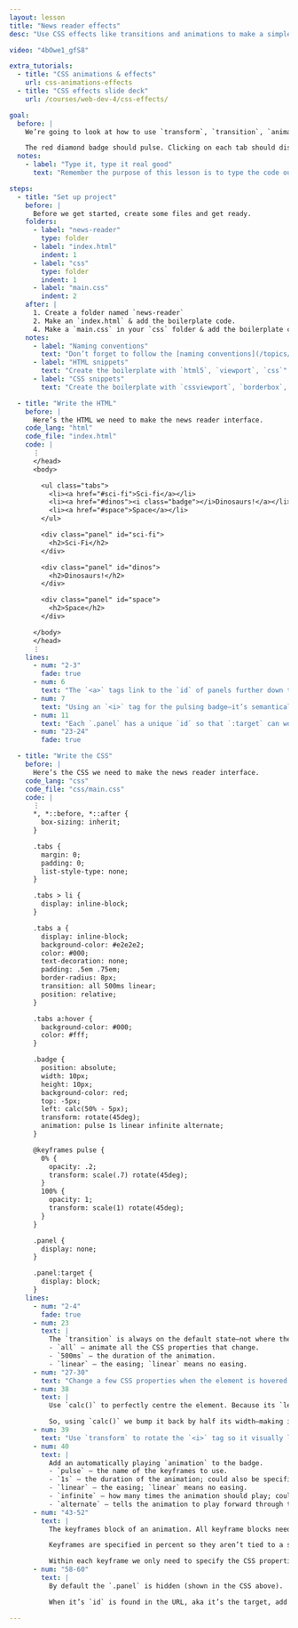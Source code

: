 ```yaml
---
layout: lesson
title: "News reader effects"
desc: "Use CSS effects like transitions and animations to make a simple news reader interface."

video: "4bOwe1_gfS8"

extra_tutorials:
  - title: "CSS animations & effects"
    url: css-animations-effects
  - title: "CSS effects slide deck"
    url: /courses/web-dev-4/css-effects/

goal:
  before: |
    We’re going to look at how to use `transform`, `transition`, `animation` and `:target` while creating a mock news reader.

    The red diamond badge should pulse. Clicking on each tab should display a different thing on the screen.
  notes:
    - label: "Type it, type it real good"
      text: "Remember the purpose of this lesson is to type the code out yourself—build up that muscle memory in your fingers!"

steps:
  - title: "Set up project"
    before: |
      Before we get started, create some files and get ready.
    folders:
      - label: "news-reader"
        type: folder
      - label: "index.html"
        indent: 1
      - label: "css"
        type: folder
        indent: 1
      - label: "main.css"
        indent: 2
    after: |
      1. Create a folder named `news-reader`
      2. Make an `index.html` & add the boilerplate code.
      4. Make a `main.css` in your `css` folder & add the boilerplate code.
    notes:
      - label: "Naming conventions"
        text: "Don’t forget to follow the [naming conventions](/topics/naming-paths-cheat-sheet/#naming-conventions)."
      - label: "HTML snippets"
        text: "Create the boilerplate with `html5`, `viewport`, `css`"
      - label: "CSS snippets"
        text: "Create the boilerplate with `cssviewport`, `borderbox`, `textsize`"

  - title: "Write the HTML"
    before: |
      Here’s the HTML we need to make the news reader interface.
    code_lang: "html"
    code_file: "index.html"
    code: |
      ⋮
      </head>
      <body>

        <ul class="tabs">
          <li><a href="#sci-fi">Sci-fi</a></li>
          <li><a href="#dinos"><i class="badge"></i>Dinosaurs!</a></li>
          <li><a href="#space">Space</a></li>
        </ul>

        <div class="panel" id="sci-fi">
          <h2>Sci-Fi</h2>
        </div>

        <div class="panel" id="dinos">
          <h2>Dinosaurs!</h2>
        </div>

        <div class="panel" id="space">
          <h2>Space</h2>
        </div>

      </body>
      </head>
      ⋮
    lines:
      - num: "2-3"
        fade: true
      - num: 6
        text: "The `<a>` tags link to the `id` of panels further down the page, for use with CSS `:target`"
      - num: 7
        text: "Using an `<i>` tag for the pulsing badge—it’s semantically okay because there’s no content inside."
      - num: 11
        text: "Each `.panel` has a unique `id` so that `:target` can work."
      - num: "23-24"
        fade: true

  - title: "Write the CSS"
    before: |
      Here’s the CSS we need to make the news reader interface.
    code_lang: "css"
    code_file: "css/main.css"
    code: |
      ⋮
      *, *::before, *::after {
        box-sizing: inherit;
      }

      .tabs {
        margin: 0;
        padding: 0;
        list-style-type: none;
      }

      .tabs > li {
        display: inline-block;
      }

      .tabs a {
        display: inline-block;
        background-color: #e2e2e2;
        color: #000;
        text-decoration: none;
        padding: .5em .75em;
        border-radius: 8px;
        transition: all 500ms linear;
        position: relative;
      }

      .tabs a:hover {
        background-color: #000;
        color: #fff;
      }

      .badge {
        position: absolute;
        width: 10px;
        height: 10px;
        background-color: red;
        top: -5px;
        left: calc(50% - 5px);
        transform: rotate(45deg);
        animation: pulse 1s linear infinite alternate;
      }

      @keyframes pulse {
        0% {
          opacity: .2;
          transform: scale(.7) rotate(45deg);
        }
        100% {
          opacity: 1;
          transform: scale(1) rotate(45deg);
        }
      }

      .panel {
        display: none;
      }

      .panel:target {
        display: block;
      }
    lines:
      - num: "2-4"
        fade: true
      - num: 23
        text: |
          The `transition` is always on the default state—not where the properties change.
          - `all` — animate all the CSS properties that change.
          - `500ms` — the duration of the animation.
          - `linear` — the easing; `linear` means no easing.
      - num: "27-30"
        text: "Change a few CSS properties when the element is hovered. Only properties that are numbers can be transitioned. When the element is interacted with the transition will occur."
      - num: 38
        text: |
          Use `calc()` to perfectly centre the element. Because its `left` is `50%`, it isn’t perfectly centred—its left edge is at the centre.

          So, using `calc()` we bump it back by half its width—making it perfectly centred.
      - num: 39
        text: "Use `transform` to rotate the `<i>` tag so it visually looks like a diamond."
      - num: 40
        text: |
          Add an automatically playing `animation` to the badge.
          - `pulse` — the name of the keyframes to use.
          - `1s` — the duration of the animation; could also be specified in `ms`
          - `linear` — the easing; `linear` means no easing.
          - `infinite` — how many times the animation should play; could be just a number.
          - `alternate` — tells the animation to play forward through the keyframes, then backward.
      - num: "43-52"
        text: |
          The keyframes block of an animation. All keyframe blocks need to be given a name.

          Keyframes are specified in percent so they aren’t tied to a specific duration. There can be as many percentage-based keyframes as you want—including decimals like `57.4%`

          Within each keyframe we only need to specify the CSS properties that are going to change. Any property that is a number can be animated.
      - num: "58-60"
        text: |
          By default the `.panel` is hidden (shown in the CSS above).

          When it’s `id` is found in the URL, aka it’s the target, add this CSS to it. So, when `.panel` is targetted it becomes visible with `display: block`

---
```

